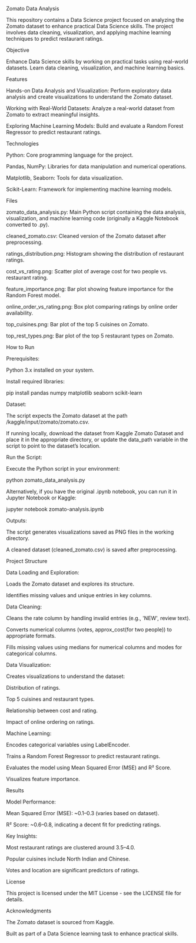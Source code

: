Zomato Data Analysis

This repository contains a Data Science project focused on analyzing the Zomato dataset to enhance practical Data Science skills. The project involves data cleaning, visualization, and applying machine learning techniques to predict restaurant ratings.

Objective

Enhance Data Science skills by working on practical tasks using real-world datasets. Learn data cleaning, visualization, and machine learning basics.

Features





Hands-on Data Analysis and Visualization: Perform exploratory data analysis and create visualizations to understand the Zomato dataset.



Working with Real-World Datasets: Analyze a real-world dataset from Zomato to extract meaningful insights.



Exploring Machine Learning Models: Build and evaluate a Random Forest Regressor to predict restaurant ratings.

Technologies





Python: Core programming language for the project.



Pandas, NumPy: Libraries for data manipulation and numerical operations.



Matplotlib, Seaborn: Tools for data visualization.



Scikit-Learn: Framework for implementing machine learning models.

Files





zomato_data_analysis.py: Main Python script containing the data analysis, visualization, and machine learning code (originally a Kaggle Notebook converted to .py).



cleaned_zomato.csv: Cleaned version of the Zomato dataset after preprocessing.



ratings_distribution.png: Histogram showing the distribution of restaurant ratings.



cost_vs_rating.png: Scatter plot of average cost for two people vs. restaurant rating.



feature_importance.png: Bar plot showing feature importance for the Random Forest model.



online_order_vs_rating.png: Box plot comparing ratings by online order availability.



top_cuisines.png: Bar plot of the top 5 cuisines on Zomato.



top_rest_types.png: Bar plot of the top 5 restaurant types on Zomato.

How to Run





Prerequisites:





Python 3.x installed on your system.



Install required libraries:

pip install pandas numpy matplotlib seaborn scikit-learn



Dataset:





The script expects the Zomato dataset at the path /kaggle/input/zomato/zomato.csv.



If running locally, download the dataset from Kaggle Zomato Dataset and place it in the appropriate directory, or update the data_path variable in the script to point to the dataset’s location.



Run the Script:





Execute the Python script in your environment:

python zomato_data_analysis.py



Alternatively, if you have the original .ipynb notebook, you can run it in Jupyter Notebook or Kaggle:

jupyter notebook zomato-analysis.ipynb



Outputs:





The script generates visualizations saved as PNG files in the working directory.



A cleaned dataset (cleaned_zomato.csv) is saved after preprocessing.

Project Structure





Data Loading and Exploration:





Loads the Zomato dataset and explores its structure.



Identifies missing values and unique entries in key columns.



Data Cleaning:





Cleans the rate column by handling invalid entries (e.g., 'NEW', review text).



Converts numerical columns (votes, approx_cost(for two people)) to appropriate formats.



Fills missing values using medians for numerical columns and modes for categorical columns.



Data Visualization:





Creates visualizations to understand the dataset:





Distribution of ratings.



Top 5 cuisines and restaurant types.



Relationship between cost and rating.



Impact of online ordering on ratings.



Machine Learning:





Encodes categorical variables using LabelEncoder.



Trains a Random Forest Regressor to predict restaurant ratings.



Evaluates the model using Mean Squared Error (MSE) and R² Score.



Visualizes feature importance.

Results





Model Performance:





Mean Squared Error (MSE): ~0.1–0.3 (varies based on dataset).



R² Score: ~0.6–0.8, indicating a decent fit for predicting ratings.



Key Insights:





Most restaurant ratings are clustered around 3.5–4.0.



Popular cuisines include North Indian and Chinese.



Votes and location are significant predictors of ratings.

License

This project is licensed under the MIT License - see the LICENSE file for details.

Acknowledgments





The Zomato dataset is sourced from Kaggle.



Built as part of a Data Science learning task to enhance practical skills.
